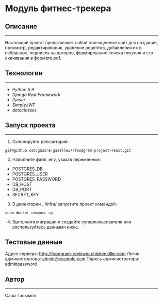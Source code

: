 # **Модуль фитнес-трекера**
## **Описание**
___

Настоящий проект представляет собой полноценный сайт для создание, просмотр, редактирования, удаление рецептов, добавления их в избранное, подписок на авторов, формирование списка покупок и его скачивания в формате pdf.

## **Технологии**
___
+ *Python 3.9* 
+ *Django Rest Framework* 
+ *Djoser*
+ *SimpleJWT*
+ *dataclasses*

## **Запуск проекта**
___

1. Склонируйте репозиторий:
```
git@github.com:gazone-gazelle17/foodgram-project-react.git
```
2. Наполните файл .env, указав переменные:
+ POSTGRES_DB
+ POSTGRES_USER
+ POSTGRES_PASSWORD
+ DB_HOST
+ DB_PORT
+ SECRET_KEY
3. В директории ../infra/ запустите проект командой:
```
sudo docker-compose up
```
4. Выполните миграции и создайте суперпользователя или воспользуйтесь данными ниже.

## **Тестовые данные**
Адрес сервера: http://foodgram-reviewer.chickenkiller.com
Логин администратора: admin@example.com
Пароль администратора: adminpassword

## **Автор**
___

Саша Гасымов

